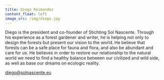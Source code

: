 ```yaml
---
title: Diego Reimondez
content_float: left
image_src: /img/diego.jpg
---
```


Diego is the president and co-founder of Stichting Sol Nascente. Through his experience as a forest gardener and writer, he is helping not only to design the forests but present our vision to the world. He  believe that forests can be a safe place for fauna and flora, and also be abundant and care for us. He believes in order to restore our relationship to the natural world we need to find a healthy balance between our civilized and wild side, as well as base our dreams on ecologic reality.

[diego@solnascente.eu](mailto:diego@solnascente.eu)
